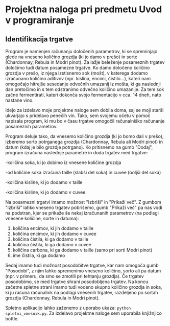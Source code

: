 # Projektna naloga pri predmetu Uvod v programiranje

## Identifikacija trgatve


Program je namenjen računanju določenih parametrov, ki se spreminjajo glede na vneseno količino grozdja (ki jo damo v prešo) in sorte (Chardonnay, Rebula in Modri pinot). Za lažje beleženje posameznih trgatev določimo tudi datum posamezne trgatve. Ko damo določeno količino grozdja v prešo, iz njega izstisnemo sok (mošt), v katerega dodamo izračunano količino aditivov (npr. kislina, encimi, čistilo...), kateri nam omogočajo hitrejše sesedanje odvečnih umazanij iz mošta, ki ga naslednji dan pretočimo in s tem odstranimo odvečno količino umazanije. Za tem sok začne fermentirati, kateri dokonča svojo fermentacijo v cca. 14 dneh, nato nastane vino. 

Idejo za izdelavo moje projektne naloge sem dobila doma, saj se moji starši ukvarjajo s pridelavo penečih vin. Tako, sem svojemu očetu v pomoč napisala program, ki mu bo v času trgatve omogočil računalniško računanje posameznih parametrov. 

Program deluje tako, da vnesemo količino grozdja (ki jo bomo dali v prešo), izberemo sorto potrganega grozdja (Chardonnay, Rebula ali Modri pinot) in datum (kdaj je bilo grozdje potrgano). Ko pritisnemo na gumb "Dodaj", program izračuna naslednje parametre in doda trgatev med trgatve:

-količina soka, ki jo dobimo iz vnesene količine grozdja

-od količine soka izračuna taille (slabši del soka) in cuvee (boljši del soka)

-količina kisline, ki jo dodamo v taille

-količina kisline, ki jo dodamo v cuvee.

Na posamezni trgatvi imamo možnost "Izbriši" in "Prikaži več". Z gumbom "Izbriši" lahko vneseno trgatev pobrišemo, gumb "Prikaži več" pa nas vodi na podstran, kjer se prikaže še nekaj izračunanih parametrov (na podlagi vnesene količine, sorte in datuma):
1. količina encimov, ki jih dodamo v taille
2. količina encimov, ki jih dodamo v cuvee
3. količina čistila, ki ga dodamo v taille
4. količina čistila, ki ga dodamo v cuvee
5. količina carbona, ki ga dodamo v taille (samo pri sorti Modri pinot)
6. ime čistila, ki ga dodamo

Sedaj imamo tudi možnost posodobitve trgatve, kar nam omogoča gumb "Posodobi", z njim lahko spremenimo vneseno količino, sorto ali pa datum (npr. v primeru, da smo se zmotili pri tehtanju grozdja). Če trgatev posodobimo, se med trgatve shrani posodobljena trgatev. 
Na koncu začetne spletne strani imamo tudi vodeno skupno količino grozdja in soka, ki ju računa računalnik na podlagi vnesenih trgatev, razdeljeno po sortah grozdja (Chardonnay, Rebula in Modri pinot).

Spletno aplikacijo lahko zaženemo z uporabo ukaza: 
`python spletni_vmesnik.py`. 
Za izdelavo projektne naloge sem uporabila knjižnjico bottle. 








